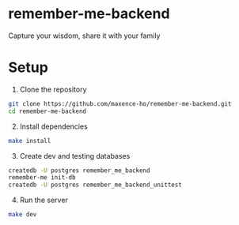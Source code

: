 # remember-me-backend
Capture your wisdom, share it with your family

# Setup

1. Clone the repository
```bash
git clone https://github.com/maxence-ho/remember-me-backend.git
cd remember-me-backend
```

2. Install dependencies
```bash
make install
```

3. Create dev and testing databases
```bash
createdb -U postgres remember_me_backend
remember-me init-db
createdb -U postgres remember_me_backend_unittest
```

4. Run the server
```bash
make dev
```
